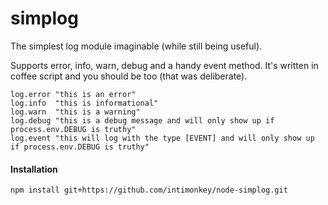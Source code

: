 # simplog

The simplest log module imaginable (while still being useful).

Supports error, info, warn, debug and a handy event method.  It's
written in coffee script and you should be too (that was deliberate).

    log.error "this is an error"
    log.info  "this is informational"
    log.warn  "this is a warning"
    log.debug "this is a debug message and will only show up if process.env.DEBUG is truthy"
    log.event "this will log with the type [EVENT] and will only show up if process.env.DEBUG is truthy"

#### Installation
    npm install git+https://github.com/intimonkey/node-simplog.git


